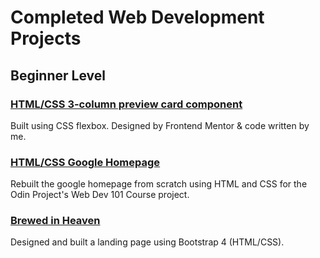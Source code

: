 # Completed Web Development Projects
## Beginner Level
### [HTML/CSS 3-column preview card component](https://github.com/rachanahegde/3-column-preview-card)
Built using CSS flexbox. Designed by Frontend Mentor & code written by me.

### [HTML/CSS Google Homepage](https://github.com/rachanahegde/google-homepage)
Rebuilt the google homepage from scratch using HTML and CSS for the Odin Project's Web Dev 101 Course project.

### [Brewed in Heaven](https://github.com/rachanahegde/brewed-in-heaven)
Designed and built a landing page using Bootstrap 4 (HTML/CSS).

